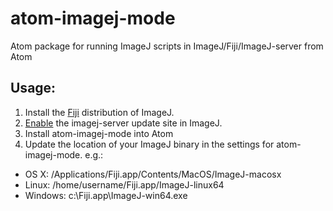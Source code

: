 # atom-imagej-mode

Atom package for running ImageJ scripts in ImageJ/Fiji/ImageJ-server from Atom

## Usage:

1. Install the [Fiji](http://fiji.sc/) distribution of ImageJ.
2. [Enable](https://imagej.net/ImageJ_Server) the imagej-server update site in ImageJ.
3. Install atom-imagej-mode into Atom
4. Update the location of your ImageJ binary in the settings for atom-imagej-mode. e.g.:
 - OS X: /Applications/Fiji.app/Contents/MacOS/ImageJ-macosx
 - Linux: /home/username/Fiji.app/ImageJ-linux64
 - Windows: c:\Fiji.app\ImageJ-win64.exe
